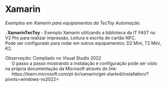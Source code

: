 # Xamarin
*Exemplos em Xamarin para equipamentos da TecToy Automação.*
<p><b>. XamarinTecToy</b> - Exemplo Xamarin utilizando a biblioteca da IT FAST no V2 Pro para realizar impressão, Leitura e escrita de cartão NFC.<br>Pode ser configurado para rodar em outros equipamentos: D2 Mini, T2 Mini, K2.<br></p>
<p><i>Observação:</i> Compilado no Visual Studio 2022<br>
&ensp;&ensp;&ensp;O passo a passo mostrando a instalação e configuração pode ser visto na própria documentação da Microsoft através do link: <br>
&ensp;&ensp;&ensp;https://learn.microsoft.com/pt-br/xamarin/get-started/installation/?pivots=windows-vs2022<br</p>>
